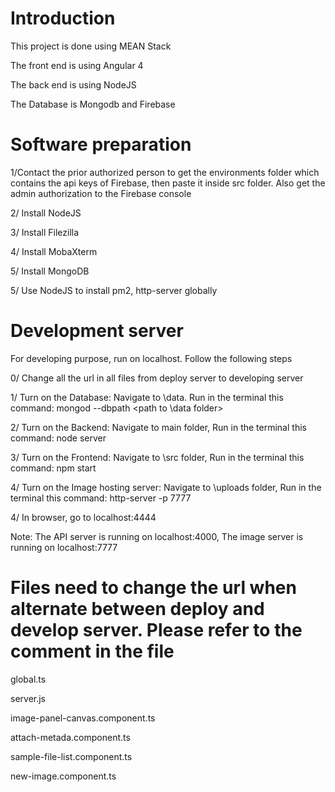 # Introduction

This project is done using MEAN Stack

The front end is using Angular 4

The back end is using NodeJS

The Database is Mongodb and Firebase


# Software preparation

1/Contact the prior authorized person to get the environments folder which contains the api keys of Firebase, then paste it inside src folder. Also get the admin authorization to the Firebase console

2/ Install NodeJS

3/ Install Filezilla

4/ Install MobaXterm

5/ Install MongoDB

5/ Use NodeJS to install pm2, http-server globally 


# Development server
For developing purpose, run on localhost. Follow the following steps

0/ Change all the url in all files from deploy server to developing server

1/ Turn on the Database: Navigate to \data. Run in the terminal this command:  mongod --dbpath <path to \data folder>

2/ Turn on the Backend: Navigate to main folder, Run in the terminal this command: node server 

3/ Turn on the Frontend: Navigate to \src folder, Run in the terminal this command: npm start

4/ Turn on the Image hosting server: Navigate to \uploads folder, Run in the terminal this command: http-server -p 7777

4/ In browser, go to localhost:4444


Note: The API server is running on localhost:4000, The image server is running on localhost:7777



# Files need to change the url when alternate between deploy and develop server. Please refer to the comment in the file

global.ts

server.js

image-panel-canvas.component.ts 

attach-metada.component.ts

sample-file-list.component.ts

new-image.component.ts

